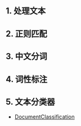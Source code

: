 ## 1. 处理文本

## 2. 正则匹配

## 3. 中文分词

## 4. 词性标注

## 5. 文本分类器

- [DocumentClassification](5-DocumentClassification/README.md)


